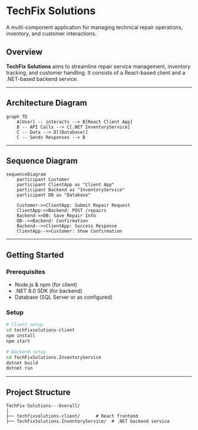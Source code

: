 # TechFix Solutions

A multi-component application for managing technical repair operations, inventory, and customer interactions.

## Overview

**TechFix Solutions** aims to streamline repair service management, inventory tracking, and customer handling. It consists of a React-based client and a .NET-based backend service.

---

## Architecture Diagram

```mermaid
graph TD
    A[User] -- interacts --> B[React Client App]
    B -- API Calls --> C[.NET InventoryService]
    C -- Data --> D[(Database)]
    C -- Sends Responses --> B
```

---

## Sequence Diagram

```mermaid
sequenceDiagram
    participant Customer
    participant ClientApp as "Client App"
    participant Backend as "InventoryService"
    participant DB as "Database"

    Customer->>ClientApp: Submit Repair Request
    ClientApp->>Backend: POST /repairs
    Backend->>DB: Save Repair Info
    DB-->>Backend: Confirmation
    Backend-->>ClientApp: Success Response
    ClientApp-->>Customer: Show Confirmation
```

---

## Getting Started

### Prerequisites

- Node.js & npm (for client)
- .NET 8.0 SDK (for backend)
- Database (SQL Server or as configured)

### Setup

```bash
# Client setup
cd techfixsolutions-client
npm install
npm start

# Backend setup
cd TechFixSolutions.InventoryService
dotnet build
dotnet run
```

---

## Project Structure

```
TechFix-Solutions---Overall/
│
├── techfixsolutions-client/      # React frontend
├── TechFixSolutions.InventoryService/  # .NET backend service



